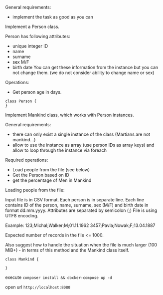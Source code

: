 
General requirements:
- implement the task as good as you can


Implement a Person class.

Person has following attributes:
- unique integer ID
- name
- surname
- sex M/F
- birth date 
You can get these information from the instance but you can not change them. (we do not consider ability to change name or sex)

Operations:
- Get person age in days.

```
class Person {
}
```

Implement Mankind class, which works with Person instances.

General requirements:
- there can only exist a single instance of the class (Martians are not mankind...)
- allow to use the instance as array (use person IDs as array keys) and allow to loop through the instance via foreach

Required operations:
- Load people from the file (see below)
- Get the Person based on ID
- get the percentage of Men in Mankind



Loading people from the file:

Input file is in CSV format. Each person is in separate line. 
Each line contains ID of the person, name, surname, sex (M/F) and birth date in format dd.mm.yyyy.
Attributes are separated by semicolon (;) File is using UTF8 encoding. 
 
Example:
123;Michal;Walker;M;01.11.1962
3457;Pavla;Nowak;F;13.04.1887

Expected number of records in the file <= 1000.

Also suggest how to handle the situation when the file is much larger (100 MiB+) - in terms of this method and the Mankind class itself.

```
class Mankind {	

}
```
execute ```composer install && docker-compose up -d```

open url ```http://localhost:8080```
